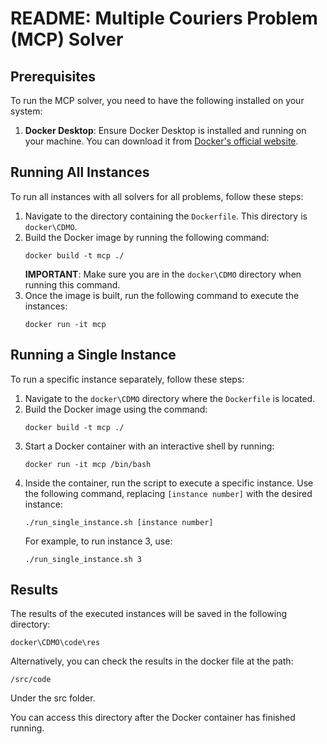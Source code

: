 # README: Multiple Couriers Problem (MCP) Solver

## Prerequisites

To run the MCP solver, you need to have the following installed on your system:

1. **Docker Desktop**: Ensure Docker Desktop is installed and running on your machine. You can download it from [Docker's official website](https://www.docker.com/products/docker-desktop/).

## Running All Instances

To run all instances with all solvers for all problems, follow these steps:

1. Navigate to the directory containing the `Dockerfile`. This directory is `docker\CDMO`.
2. Build the Docker image by running the following command:
   ```
   docker build -t mcp ./
   ```
   **IMPORTANT**: Make sure you are in the `docker\CDMO` directory when running this command.
3. Once the image is built, run the following command to execute the instances:
   ```
   docker run -it mcp
   ```

## Running a Single Instance

To run a specific instance separately, follow these steps:

1. Navigate to the `docker\CDMO` directory where the `Dockerfile` is located.
2. Build the Docker image using the command:
   ```
   docker build -t mcp ./
   ```
3. Start a Docker container with an interactive shell by running:
   ```
   docker run -it mcp /bin/bash
   ```
4. Inside the container, run the script to execute a specific instance. Use the following command, replacing `[instance number]` with the desired instance:
   ```
   ./run_single_instance.sh [instance number]
   ```
   For example, to run instance 3, use:
   ```
   ./run_single_instance.sh 3
   ```

## Results

The results of the executed instances will be saved in the following directory:

```
docker\CDMO\code\res
```

Alternatively, you can check the results in the docker file at the path:
```
/src/code
```
Under the src folder.

You can access this directory after the Docker container has finished running.

